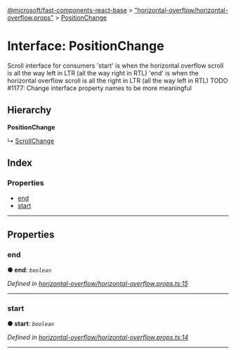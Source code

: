 [@microsoft/fast-components-react-base](../README.md) > ["horizontal-overflow/horizontal-overflow.props"](../modules/_horizontal_overflow_horizontal_overflow_props_.md) > [PositionChange](../interfaces/_horizontal_overflow_horizontal_overflow_props_.positionchange.md)

# Interface: PositionChange

Scroll interface for consumers 'start' is when the horizontal overflow scroll is all the way left in LTR (all the way right in RTL) 'end' is when the horizontal overflow scroll is all the right in LTR (all the way left in RTL) TODO #1177: Change interface property names to be more meaningful

## Hierarchy

**PositionChange**

↳  [ScrollChange](_horizontal_overflow_horizontal_overflow_props_.scrollchange.md)

## Index

### Properties

* [end](_horizontal_overflow_horizontal_overflow_props_.positionchange.md#end)
* [start](_horizontal_overflow_horizontal_overflow_props_.positionchange.md#start)

---

## Properties

<a id="end"></a>

###  end

**● end**: *`boolean`*

*Defined in [horizontal-overflow/horizontal-overflow.props.ts:15](https://github.com/Microsoft/fast-dna/blob/164dd3ca/packages/fast-components-react-base/src/horizontal-overflow/horizontal-overflow.props.ts#L15)*

___
<a id="start"></a>

###  start

**● start**: *`boolean`*

*Defined in [horizontal-overflow/horizontal-overflow.props.ts:14](https://github.com/Microsoft/fast-dna/blob/164dd3ca/packages/fast-components-react-base/src/horizontal-overflow/horizontal-overflow.props.ts#L14)*

___

